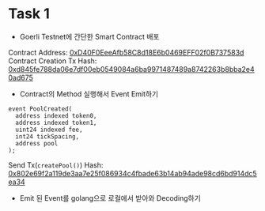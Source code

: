 # Task 1

- Goerli Testnet에 간단한 Smart Contract 배포

Contract Address: [0xD40F0EeeAfb58C8d18E6b0469EFF02f0B737583d](https://goerli.etherscan.io/address/0xD40F0EeeAfb58C8d18E6b0469EFF02f0B737583d)
Contract Creation Tx Hash: [0xd845fe788da06e7df00eb0549084a6ba9971487489a8742263b8bba2e40ad675](https://goerli.etherscan.io/tx/0xd845fe788da06e7df00eb0549084a6ba9971487489a8742263b8bba2e40ad675)

- Contract의 Method 실행해서 Event Emit하기

```dotnetcli
event PoolCreated(
  address indexed token0,
  address indexed token1,
  uint24 indexed fee,
  int24 tickSpacing,
  address pool
);
```

Send Tx(`createPool()`) Hash: [0x802e69f2a119de3aa7e25f086934c4fbade63b14ab94ade98cd6bd914dc5ea34](https://goerli.etherscan.io/tx/0x802e69f2a119de3aa7e25f086934c4fbade63b14ab94ade98cd6bd914dc5ea34)

- Emit 된 Event를 golang으로 로컬에서 받아와 Decoding하기